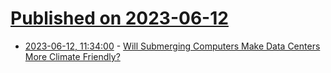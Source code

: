 # [Published on 2023-06-12](index.md)

* [2023-06-12, 11:34:00](https://developers.slashdot.org/story/23/06/12/036218/will-submerging-computers-make-data-centers-more-climate-friendly?utm_source=rss1.0mainlinkanon&utm_medium=feed) - [Will Submerging Computers Make Data Centers More Climate Friendly?](https://developers.slashdot.org/story/23/06/12/036218/will-submerging-computers-make-data-centers-more-climate-friendly?utm_source=rss1.0mainlinkanon&utm_medium=feed)
